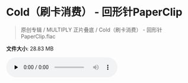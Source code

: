 # Cold（刷卡消费） - 回形针PaperClip

> 原创专辑 / MULTIPLY 正片叠底 / Cold（刷卡消费） - 回形针PaperClip.flac

**文件大小**: 28.83 MB

<audio preload="none" controls><source src="https://file.hsyhx.top/archive/原创专辑/MULTIPLY_正片叠底/Cold（刷卡消费） - 回形针PaperClip.flac" type="audio/mpeg">您的浏览器不支持此音频格式</audio>